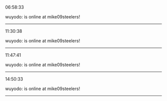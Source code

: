 06:58:33

wuyodo: is online at mike09steelers!

---

11:30:38

wuyodo: is online at mike09steelers!

---

11:47:41

wuyodo: is online at mike09steelers!

---

14:50:33

wuyodo: is online at mike09steelers!

---

